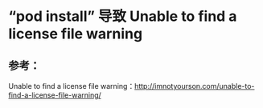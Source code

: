 # “pod install” 导致 Unable to find a license file warning




## 参考：
Unable to find a license file warning：http://imnotyourson.com/unable-to-find-a-license-file-warning/